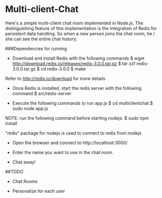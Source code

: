 # Multi-client-Chat

Here's a simple multi-client chat room implemented in Node.js. The distinguishing feature of this implementation is the integration of Redis for persistent data handling. So when a new person joins the chat room, he / she can see the entire chat history.

###Dependencies for running

- Download and install Redis with the following commands
$ wget http://download.redis.io/releases/redis-3.0.0.tar.gz
$ tar xzf redis-3.0.0.tar.gz
$ cd redis-3.0.0
$ make

Refer to http://redis.io/download for more details

- Once Redis is installed, start the redis server with the following command
$ src/redis-server


- Execute the following commands to run app.js
$ cd multiclientchat
$ sudo node app.js

NOTE: run the following command before starting nodejs:
$ sudo npm install

"redis" package for nodejs is used to connect to redis from nodejs


- Open the browser and connect to http://localhost:3000/

- Enter the name you want to use in the chat room.

- Chat away!



##TODO
- Chat Rooms

- Personalize for each user

